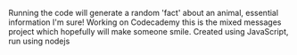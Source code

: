 Running the code will generate a random 'fact' about an animal, essential information I'm sure!
Working on Codecademy this is the mixed messages project which hopefully will make someone smile.
Created using JavaScript, run using nodejs
